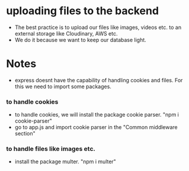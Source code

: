 # uploading files to the backend

- The best practice is to upload our files like images, videos etc. to an external storage like Cloudinary, AWS etc.
- We do it because we want to keep our database light.

# Notes

- express doesnt have the capability of handling cookies and files. For this we need to import some packages.

### to handle cookies

- to handle cookies, we will install the package cookie parser. "npm i cookie-parser"
- go to app.js and import cookie parser in the "Common middleware section"

### to handle files like images etc.

- install the package multer. "npm i multer"
